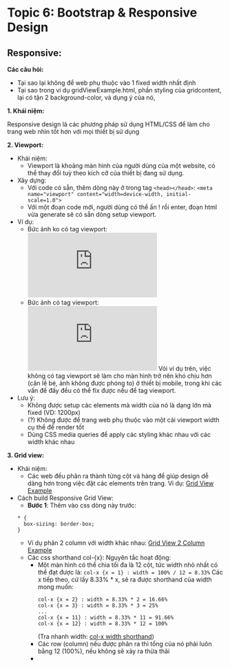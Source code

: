 # Topic 6: Bootstrap & Responsive Design
## Responsive:

**Các câu hỏi:**
- Tại sao lại không để web phụ thuộc vào 1 fixed width nhất định
- Tại sao trong ví dụ gridViewExample.html, phần styling của gridcontent, lại có tận 2 background-color, và dụng ý của nó,

**1. Khái niệm:**

Responsive design là các phương pháp sử dụng HTML/CSS để làm cho trang web nhìn tốt hơn với mọi thiết bị sử dụng

**2. Viewport:**

* Khái niệm: 
  * Viewport là khoảng màn hình của người dùng của một website, có thể thay đổi tuỳ theo kích cỡ của thiết bị đang sử dụng.
* Xây dựng: 
  * Với code có sẵn, thêm dòng này ở trong tag ```<head></head>```:
  ```<meta name="viewport" content="width=device-width, initial-scale=1.0">```
  * Với một đoạn code mới, người dùng có thể ấn ! rồi enter, đoạn html vừa generate sẽ có sẵn dòng setup viewport.
* Ví dụ:
  * Bức ảnh ko có tag viewport:
  ![Ảnh](https://www.w3schools.com/html/example_withoutviewport.htm)
  * Bức ảnh có tag viewport: 
  ![Ảnh](https://www.w3schools.com/html/example_withviewport.htm)
  Vói ví dụ trên, việc không có tag viewport sẽ làm cho màn hình trở nên khó chịu hơn (căn lề bé, ảnh không được phóng to) ở thiết bị mobile, trong khi các vấn đề đấy đều có thể fix được nếu để tag viewport.
* Lưu ý:
  * Không được setup các elements mà width của nó là dạng lớn mà fixed (VD: 1200px)
  * (?) Không được để trang web phụ thuộc vào một cái viewport width cụ thể để render tốt
  * Dùng CSS media queries để apply các styling khác nhau với các width khác nhau

**3. Grid view:**
* Khái niệm:
  * Các web đều phân ra thành từng cột và hàng để giúp design dễ dàng hơn trong việc đặt các elements trên trang.
  Ví dụ: [Grid View Example](gridViewExample.html)
* Cách build Responsive Grid View:
  * **Bước 1**: Thêm vào css dòng này trước:
  ```
  * {
    box-sizing: border-box;
  } 
  ```
  * Ví dụ phân 2 column với width khác nhau: 
  [Grid View 2 Column Example](gridViewTwoColumnExample.html)
  * Các css shorthand col-{x}:
    Nguyên tắc hoạt động:
    * Một màn hình có thể chia tối đa là 12 cột, tức width nhỏ nhất có thể đạt được là:
    ```col-x {x = 1} : width = 100% / 12 = 8.33%```
        Các x tiếp theo, cứ lấy 8.33% * x, sẽ ra được shorthand của width mong muốn:
        ```
        col-x {x = 2} : width = 8.33% * 2 = 16.66%
        col-x {x = 3} : width = 8.33% * 3 = 25%
        ...
        col-x {x = 11} : width = 8.33% * 11 = 91.66%
        col-x {x = 12} : width = 8.33% * 12 = 100%
        ```
        (Tra nhanh width: [col-x width shorthand](colxShorthand.txt))
    * Các row (column) nếu được phân ra thì tổng của nó phải luôn bằng 12 (100%), nếu không sẽ xảy ra thừa thãi
    * 